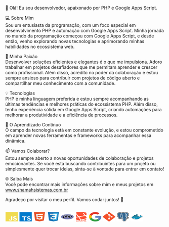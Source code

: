 👋 Olá! Eu sou desenvolvedor, apaixonado por PHP e Google Apps Script.

💻 Sobre Mim<br>
Sou um entusiasta da programação, com um foco especial em desenvolvimento PHP e automação com Google Apps Script. Minha jornada no mundo da programação começou com Google Apps Script, e desde então, venho explorando novas tecnologias e aprimorando minhas habilidades no ecossistema web.

🚀 Minha Paixão<br>
Desenvolver soluções eficientes e elegantes é o que me impulsiona. Adoro trabalhar em projetos desafiadores que me permitam aprender e crescer como profissional. Além disso, acredito no poder da colaboração e estou sempre ansioso para contribuir com projetos de código aberto e compartilhar meu conhecimento com a comunidade.

💡 Tecnologias<br>
PHP é minha linguagem preferida e estou sempre acompanhando as últimas tendências e melhores práticas do ecossistema PHP. Além disso, tenho experiência sólida em Google Apps Script, criando automações para melhorar a produtividade e a eficiência de processos.

🌱 O Aprendizado Contínuo<br>
O campo da tecnologia está em constante evolução, e estou comprometido em aprender novas ferramentas e frameworks para acompanhar essa dinâmica.

📫 Vamos Colaborar?<br>
Estou sempre aberto a novas oportunidades de colaboração e projetos emocionantes. Se você está buscando contribuintes para um projeto ou simplesmente quer trocar ideias, sinta-se à vontade para entrar em contato!

🌐 Saiba Mais<br>
Você pode encontrar mais informações sobre mim e meus projetos em  www.shamahsistemas.com.br

Agradeço por visitar o meu perfil. Vamos codar juntos! 🚀


<div style="display: inline_block"><br>
  <img align="center" alt="Anderson-Js" height="30" width="40" src="https://raw.githubusercontent.com/devicons/devicon/master/icons/javascript/javascript-plain.svg">
  <img align="center" alt="Anderson-Ts" height="30" width="40" src="https://raw.githubusercontent.com/devicons/devicon/master/icons/typescript/typescript-plain.svg">
  <img align="center" alt="Anderson-HTML" height="30" width="40" src="https://raw.githubusercontent.com/devicons/devicon/master/icons/html5/html5-original.svg">
  <img align="center" alt="Anderson-CSS" height="30" width="40" src="https://raw.githubusercontent.com/devicons/devicon/master/icons/css3/css3-original.svg">
  <img align="center" alt="Anderson-PHP" height="30" width="40" src="https://raw.githubusercontent.com/devicons/devicon/master/icons/php/php-original.svg">
  <img align="center" alt="Anderson-laravel" height="30" width="40" src="https://raw.githubusercontent.com/devicons/devicon/master/icons/laravel/laravel-plain-wordmark.svg">
  <img align="center" alt="Anderson-google" height="30" width="40" src="https://raw.githubusercontent.com/devicons/devicon/master/icons/google/google-original.svg">
  <img align="center" alt="Anderson-git" height="30" width="40" src="https://raw.githubusercontent.com/devicons/devicon/master/icons/git/git-original.svg">
  <img align="center" alt="Anderson-postgres" height="30" width="40" src="https://raw.githubusercontent.com/devicons/devicon/master/icons/postgresql/postgresql-original.svg"> 
  <img align="center" alt="Anderson-docker" height="30" width="40" src="https://raw.githubusercontent.com/devicons/devicon/master/icons/docker/docker-original.svg"> 

</div>
